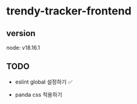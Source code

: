 # trendy-tracker-frontend

## version

node: v18.16.1

## TODO

- eslint global 설정하기 ✅

- panda css 적용하기
